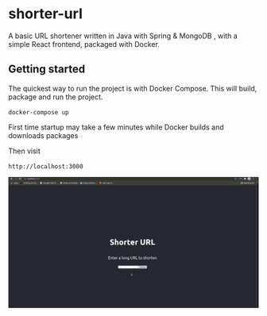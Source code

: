 # shorter-url

A basic URL shortener written in Java with Spring & MongoDB , with a simple React frontend, packaged with Docker.

## Getting started

The quickest way to run the project is with Docker Compose. This will build, package and run the project.
```
docker-compose up
```
First time startup may take a few minutes while Docker builds and downloads packages

Then visit
```
http://localhost:3000
```

![usage-example](shorter-url-usage.gif)
